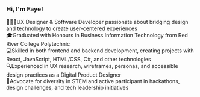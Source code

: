 ### Hi, I'm Faye!

👩🏼‍💻UX Designer & Software Developer passionate about bridging design and technology to create user-centered experiences<br/>
🎓Graduated with Honours in Business Information Technology from Red River College Polytechnic<br/>
💻Skilled in both frontend and backend development, creating projects with React, JavaScript, HTML/CSS, C#, and other technologies<br/>
🔍Experienced in UX research, wireframes, personas, and accessible design practices as a Digital Product Designer<br/>
🚀Advocate for diversity in STEM and active participant in hackathons, design challenges, and tech leadership initiatives<br/>


